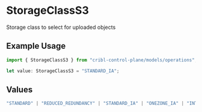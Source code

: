 # StorageClassS3

Storage class to select for uploaded objects

## Example Usage

```typescript
import { StorageClassS3 } from "cribl-control-plane/models/operations";

let value: StorageClassS3 = "STANDARD_IA";
```

## Values

```typescript
"STANDARD" | "REDUCED_REDUNDANCY" | "STANDARD_IA" | "ONEZONE_IA" | "INTELLIGENT_TIERING" | "GLACIER" | "GLACIER_IR" | "DEEP_ARCHIVE"
```